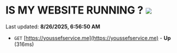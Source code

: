 # IS MY WEBSITE RUNNING ? [![](https://img.shields.io/static/v1?label=Sponsor&message=%E2%9D%A4&logo=GitHub&color=%23fe8e86)](https://github.com/sponsors/Youssef-Lehmam)

Last updated: **8/26/2025, 6:56:50 AM**

- `GET` [https://youssefservice.me](https://youssefservice.me) - **Up** (316ms)
